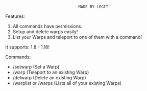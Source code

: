       								MADE BY LEGIT
      
Features:
1. All commands have permissions.
2. Setup and delete warps easily!
3. List your Warps and teleport to one of them with a command!

It supports: 1.8 - 1.16!

Commands:
- /setwarp <warpname> (Set a Warp)
- /warp <warpname> (Teleport to an existing Warp)
- /delwarp <warpname> (Delete an existing Warp)
- /warplist or /warps (Lists all of your existing Warps)
